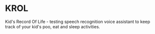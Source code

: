 # KROL
Kid's Record Of Life - testing speech recognition voice assistant to keep track of your kid's poo, eat and sleep activities.
